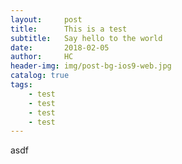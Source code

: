 ```yaml
---
layout:     post
title:      This is a test
subtitle:   Say hello to the world
date:       2018-02-05
author:     HC
header-img: img/post-bg-ios9-web.jpg
catalog: true
tags:
    - test
    - test
    - test
    - test
---
```

asdf
